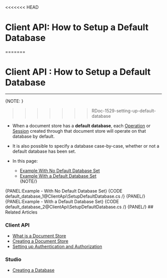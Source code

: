 <<<<<<< HEAD
# Client API: How to Setup a Default Database
=======
# Client API : How to Setup a Default Database
---
{NOTE: }
>>>>>>> RDoc-1529-setting-up-default-database

* When a document store has a **default database**, each [Operation](../client-api/operations/what-are-operations) or [Session](../client-api/session/what-is-a-session-and-how-does-it-work) created through that document store will operate on that database by default.  

* It is also possible to specify a database case-by-case, whether or not a default database has been set.  

* In this page:  
  * [Example With No Default Database Set](#no_default)  
  * [Example With a Default Database Set](#default)  
{NOTE/}

<a name="no_default"/>
{PANEL:Example - With No Default Database Set}
{CODE default_database_1@ClientApi\SetupDefaultDatabase.cs /}
{PANEL/}

<a name="default"/>
{PANEL:Example - With a Default Database Set}
{CODE default_database_2@ClientApi\SetupDefaultDatabase.cs /}
{PANEL/}
## Related Articles

### Client API

- [What is a Document Store](../client-api/what-is-a-document-store)
- [Creating a Document Store](../client-api/creating-document-store)
- [Setting up Authentication and Authorization](../client-api/setting-up-authentication-and-authorization)

### Studio

- [Creating a Database](../studio/server/databases/create-new-database/general-flow)
